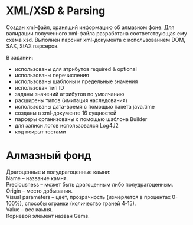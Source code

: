 # XML/XSD & Parsing

Cоздан xml-файл, хранящий информацию об алмазном фоне. Для валидации полученного xml-файла разработана соответствующая ему схема xsd. Выполнен парсинг xml-документа с использованием DOM, SAX, StAX парсеров.

В задании:
* использованы для атрибутов required & optional
* использованы перечисления
* использованы шаблоны и предельные значения
* использован тип ID
* заданы значений атрибутов по умолчанию
* расширены типов (имитация наследования)
* использованы дата-время с помощью пакета java.time
* созданы в xml-документе 16 сущностей
* парсеры организованы с помощью шаблона Builder
* для записи логов использовался Log4J2
* код покрыт тестами

# Алмазный фонд
Драгоценные и полудрагоценные камни:<br />
Name – название камня.<br />
Preciousness – может быть драгоценным либо полудрагоценным.<br />
Origin – место добывания.<br />
Visual parameters – цвет, прозрачность (измеряется в процентах 0-100%), способы огранки (количество граней 4-15).<br />
Value – вес камня.<br />
Корневой элемент назван Gems.
